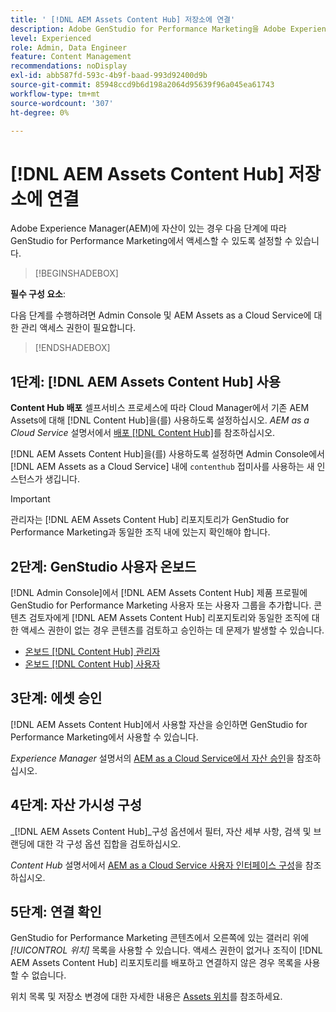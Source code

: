 ```yaml
---
title: ' [!DNL AEM Assets Content Hub] 저장소에 연결'
description: Adobe GenStudio for Performance Marketing을 Adobe Experience Manager(AEM) [!DNL Content Hub] 저장소에 연결하고 기존의 승인된 콘텐츠를 활용하는 방법을 알아봅니다.
level: Experienced
role: Admin, Data Engineer
feature: Content Management
recommendations: noDisplay
exl-id: abb587fd-593c-4b9f-baad-993d92400d9b
source-git-commit: 85948ccd9b6d198a2064d95639f96a045ea61743
workflow-type: tm+mt
source-wordcount: '307'
ht-degree: 0%

---
```


# [!DNL AEM Assets Content Hub] 저장소에 연결

Adobe Experience Manager(AEM)에 자산이 있는 경우 다음 단계에 따라 GenStudio for Performance Marketing에서 액세스할 수 있도록 설정할 수 있습니다.

>[!BEGINSHADEBOX]

**필수 구성 요소**:

다음 단계를 수행하려면 Admin Console 및 AEM Assets as a Cloud Service에 대한 관리 액세스 권한이 필요합니다.

>[!ENDSHADEBOX]

## 1단계: [!DNL AEM Assets Content Hub] 사용

**Content Hub 배포** 셀프서비스 프로세스에 따라 Cloud Manager에서 기존 AEM Assets에 대해 [!DNL Content Hub]을(를) 사용하도록 설정하십시오. _AEM as a Cloud Service_ 설명서에서 [배포 [!DNL Content Hub]](https://experienceleague.adobe.com/en/docs/experience-manager-cloud-service/content/assets/content-hub/deploy-content-hub)를 참조하십시오.

[!DNL AEM Assets Content Hub]을(를) 사용하도록 설정하면 Admin Console에서 [!DNL AEM Assets as a Cloud Service] 내에 `contenthub` 접미사를 사용하는 새 인스턴스가 생깁니다.

>[!IMPORTANT]
>
>관리자는 [!DNL AEM Assets Content Hub] 리포지토리가 GenStudio for Performance Marketing과 동일한 조직 내에 있는지 확인해야 합니다.

## 2단계: GenStudio 사용자 온보드

[!DNL Admin Console]에서 [!DNL AEM Assets Content Hub] 제품 프로필에 GenStudio for Performance Marketing 사용자 또는 사용자 그룹을 추가합니다. 콘텐츠 검토자에게 [!DNL AEM Assets Content Hub] 리포지토리와 동일한 조직에 대한 액세스 권한이 없는 경우 콘텐츠를 검토하고 승인하는 데 문제가 발생할 수 있습니다.

- [온보드 [!DNL Content Hub] 관리자](https://experienceleague.adobe.com/en/docs/experience-manager-cloud-service/content/assets/content-hub/deploy-content-hub#onboard-content-hub-administrator)
- [온보드 [!DNL Content Hub] 사용자](https://experienceleague.adobe.com/en/docs/experience-manager-cloud-service/content/assets/content-hub/deploy-content-hub#onboard-content-hub-users)

## 3단계: 에셋 승인

[!DNL AEM Assets Content Hub]에서 사용할 자산을 승인하면 GenStudio for Performance Marketing에서 사용할 수 있습니다.

_Experience Manager_ 설명서의 [AEM as a Cloud Service에서 자산 승인](https://experienceleague.adobe.com/en/docs/experience-manager-cloud-service/content/assets/dynamicmedia/dynamic-media-open-apis/approve-assets)을 참조하십시오.

## 4단계: 자산 가시성 구성

_[!DNL AEM Assets Content Hub]_구성 옵션에서 필터, 자산 세부 사항, 검색 및 브랜딩에 대한 각 구성 옵션 집합을 검토하십시오.

_Content Hub_ 설명서에서 [AEM as a Cloud Service 사용자 인터페이스 구성](https://experienceleague.adobe.com/en/docs/experience-manager-cloud-service/content/assets/content-hub/configure-content-hub-ui-options)을 참조하십시오.

## 5단계: 연결 확인

GenStudio for Performance Marketing 콘텐츠에서 오른쪽에 있는 갤러리 위에 _[!UICONTROL 위치]_ 목록을 사용할 수 있습니다. 액세스 권한이 없거나 조직이 [!DNL AEM Assets Content Hub] 리포지토리를 배포하고 연결하지 않은 경우 목록을 사용할 수 없습니다.

위치 목록 및 저장소 변경에 대한 자세한 내용은 [Assets 위치](manage-assets.md#assets-location)를 참조하세요.
